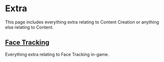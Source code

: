 # Extra

This page includes everything extra relating to Content Creation or anything else relating to Content.

## [Face Tracking](./facetracking.md)

Everything extra relating to Face Tracking in-game.
